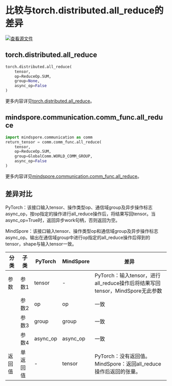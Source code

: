 # 比较与torch.distributed.all_reduce的差异

[![查看源文件](https://mindspore-website.obs.cn-north-4.myhuaweicloud.com/website-images/master/resource/_static/logo_source.svg)](https://gitee.com/mindspore/docs/blob/master/docs/mindspore/source_zh_cn/note/api_mapping/pytorch_diff/all_reduce.md)

## torch.distributed.all_reduce

```python
torch.distributed.all_reduce(
    tensor,
    op=ReduceOp.SUM,
    group=None,
    async_op=False
)
```

更多内容详见[torch.distributed.all_reduce](https://pytorch.org/docs/1.8.1/distributed.html#torch.distributed.all_reduce)。

## mindspore.communication.comm_func.all_reduce

```python
import mindspore.communication as comm
return_tensor = comm.comm_func.all_reduce(
    tensor,
    op=ReduceOp.SUM,
    group=GlobalComm.WORLD_COMM_GROUP,
    async_op=False
)
```

更多内容详见[mindspore.communication.comm_func.all_reduce](https://www.mindspore.cn/docs/en/master/api_python/communication/mindspore.communication.comm_func.all_reduce.html#mindspore.communication.comm_func.all_reduce)。

## 差异对比

PyTorch：该接口输入tensor、操作类型op、通信域group及异步操作标志async_op，按op指定的操作进行all_reduce操作后，将结果写回tensor。当async_op=True时，返回异步work句柄，否则返回为空。

MindSpore：该接口输入tensor、操作类型op和通信域group及异步操作标志async_op。输出在通信域group中进行op指定的all_reduce操作后得到的tensor，shape与输入tensor一致。

| 分类 | 子类   |PyTorch | MindSpore | 差异                                                        |
|----|------| --- |-----------|-----------------------------------------------------------|
| 参数 | 参数1  | tensor | -         | PyTorch：输入tensor，进行all_reduce操作后将结果写回tensor，MindSpore无此参数 |
|    | 参数2  | op | op        | 一致                                                        |
|    | 参数3  | group | group     | 一致                                                        |
|    | 参数4  | async_op | async_op    | 一致                                                         |
| 返回值 | 单返回值 | - | tensor    | PyTorch：没有返回值。 MindSpore：返回all_reduce操作后返回的张量。            |
